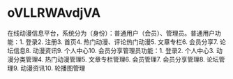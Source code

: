 # oVLLRWAvdjVA
在线动漫信息平台，系统分为（身份）：普通用户（会员）、管理员。普通用户功能：1. 登录2. 注册3. 首页4. 热门动漫、评论热门动漫5. 文章专栏6. 会员分享7. 论坛信息8. 动漫资讯9. 个人中心10. 会员分享管理员功能：1. 登录2. 个人中心3. 动漫分类管理4. 热门动漫管理5. 文章专栏管理6. 会员管理7. 会员分享管理8. 论坛管理9. 动漫资讯10. 轮播图管理 
